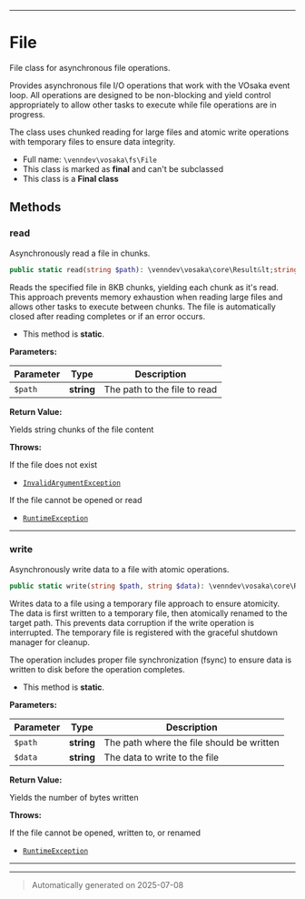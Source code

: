 ***

# File

File class for asynchronous file operations.

Provides asynchronous file I/O operations that work with the VOsaka event loop.
All operations are designed to be non-blocking and yield control appropriately
to allow other tasks to execute while file operations are in progress.

The class uses chunked reading for large files and atomic write operations
with temporary files to ensure data integrity.

* Full name: `\venndev\vosaka\fs\File`
* This class is marked as **final** and can't be subclassed
* This class is a **Final class**




## Methods


### read

Asynchronously read a file in chunks.

```php
public static read(string $path): \venndev\vosaka\core\Result&lt;string&gt;
```

Reads the specified file in 8KB chunks, yielding each chunk as it's read.
This approach prevents memory exhaustion when reading large files and
allows other tasks to execute between chunks. The file is automatically
closed after reading completes or if an error occurs.

* This method is **static**.




**Parameters:**

| Parameter | Type | Description |
|-----------|------|-------------|
| `$path` | **string** | The path to the file to read |


**Return Value:**

Yields string chunks of the file content



**Throws:**
<p>If the file does not exist</p>

- [`InvalidArgumentException`](../../../InvalidArgumentException.md)
<p>If the file cannot be opened or read</p>

- [`RuntimeException`](../../../RuntimeException.md)



***

### write

Asynchronously write data to a file with atomic operations.

```php
public static write(string $path, string $data): \venndev\vosaka\core\Result&lt;int&gt;
```

Writes data to a file using a temporary file approach to ensure atomicity.
The data is first written to a temporary file, then atomically renamed to
the target path. This prevents data corruption if the write operation is
interrupted. The temporary file is registered with the graceful shutdown
manager for cleanup.

The operation includes proper file synchronization (fsync) to ensure data
is written to disk before the operation completes.

* This method is **static**.




**Parameters:**

| Parameter | Type | Description |
|-----------|------|-------------|
| `$path` | **string** | The path where the file should be written |
| `$data` | **string** | The data to write to the file |


**Return Value:**

Yields the number of bytes written



**Throws:**
<p>If the file cannot be opened, written to, or renamed</p>

- [`RuntimeException`](../../../RuntimeException.md)



***


***
> Automatically generated on 2025-07-08

